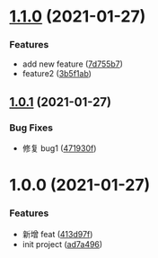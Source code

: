 # [1.1.0](https://github.com/dushaobindoudou/autoci-test/compare/v1.0.1...v1.1.0) (2021-01-27)

### Features

- add new feature ([7d755b7](https://github.com/dushaobindoudou/autoci-test/commit/7d755b79d320d69983ebf6af36bdaefdace1ef7e))
- feature2 ([3b5f1ab](https://github.com/dushaobindoudou/autoci-test/commit/3b5f1abcf4632a4694191471116029bfd8ba76a4))

## [1.0.1](https://github.com/dushaobindoudou/autoci-test/compare/v1.0.0...v1.0.1) (2021-01-27)

### Bug Fixes

- 修复 bug1 ([471930f](https://github.com/dushaobindoudou/autoci-test/commit/471930f9cce1e9b028b9550107305891fc340f18))

# 1.0.0 (2021-01-27)

### Features

- 新增 feat ([413d97f](https://github.com/dushaobindoudou/autoci-test/commit/413d97f589da19906b53f1797bdd90e1cb6c62c0))
- init project ([ad7a496](https://github.com/dushaobindoudou/autoci-test/commit/ad7a4968bef9d36e99dd73c0fc0de4dc73a14348))
